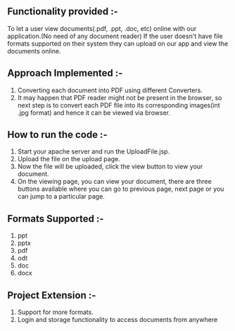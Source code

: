 Functionality provided :-
----------------------
To let a user view documents(.pdf, .ppt, .doc, etc) online with our application.(No need of any document reader)
If the user doesn't have file formats supported on their system they can upload on our app and view the documents 
online.


Approach Implemented :-
--------------------
1. Converting each document into PDF using different Converters.
2. It may happen that PDF reader might not be present in the browser, so next step is to convert each PDF file into
   its corresponding images(int .jpg format) and hence it can be viewed via browser.
   

How to run the code :-
-------------------
1. Start your apache server and run the UploadFile.jsp.
2. Upload the file on the upload page.
3. Now the file will be uploaded, click the view button to view your document.
4. On the viewing page, you can view your document, there are three buttons available where you can go to previous 
   page, next page or you can jump to a particular page.
   

Formats Supported :-
-----------------
1. ppt
2. pptx
3. pdf
4. odt
5. doc
6. docx


Project Extension :-
-----------------
1. Support for more formats.
2. Login and storage functionality to access documents from anywhere
